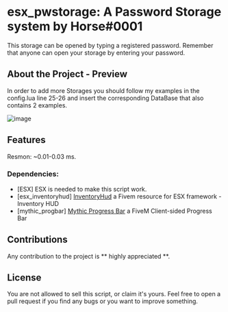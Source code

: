 # esx_pwstorage: A Password Storage system by Horse#0001
This storage can be opened by typing a registered password. Remember that anyone can open your storage by entering your password.
 
## About the Project - Preview

In order to add more Storages you should follow my examples in the config.lua line 25-26 and insert the corresponding DataBase that also contains 2 examples.

![image](https://user-images.githubusercontent.com/42266290/123836354-48443380-d912-11eb-966d-64ffdec1901e.png)

## Features

Resmon: ~0.01-0.03 ms.

### Dependencies:
* [ESX] ESX is needed to make this script work.
* [esx_inventoryhud] [InventoryHud](https://github.com/Trsak/esx_inventoryhud) a Fivem resource for ESX framework - Inventory HUD
* [mythic_progbar] [Mythic Progress Bar](https://github.com/HalCroves/mythic_progbar) a FiveM Client-sided Progress Bar

## Contributions

Any contribution to the project is ** highly appreciated **.

## License

You are not allowed to sell this script, or claim it's yours. Feel free to open a pull request if you find any bugs or you want to improve something.
